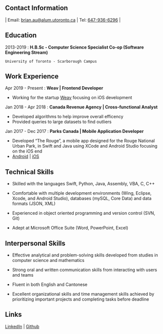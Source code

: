 ## Contact Information

| Email: <brian.au@alum.utoronto.ca> | Tel: [647-936-6296](tel:6479366296) |

## Education

2013-2019
:   **H.B.Sc - Computer Science Specialist Co-op (Software Engineering Stream)**

    University of Toronto - Scarborough Campus

## Work Experience

Apr 2019 - Present
: **Weav \| Frontend Developer**
- Working for the startup [Weav](https://letsweav.com/) focusing on iOS development

Jan 2018 - Apr 2018
: **Canada Revenue Agency \| Cross-functional Analyst**
- Developed algorithms to help improve overall efficency
- Provided queries to large datasets to find outliers

Jan 2017 - Dec 2017
:   **Parks Canada \| Mobile Application Developer**
- Developed “The Rouge”, a mobile app designed for the Rouge National Urban Park, in Swift and
Java using XCode and Android Studio focusing on the iOS end
- [Android](https://play.google.com/store/apps/details?id=com.rouge.Rouge_App) \| [iOS](https://apps.apple.com/ca/app/the-rouge/id1260655022)

## Technical Skills
- Skilled with the languages Swift, Python, Java, Assembly, VBA, C, C++

- Comfortable with multiple development environments (Wing, Eclipse, Xcode, and Android
Studio), databases (mySQL, Core Data) and data formats (JSON, XML)

- Experienced in object oriented programming and version control (SVN, Git)

- Adept at Microsoft Office Suite (Word, PowerPoint, Excel)

## Interpersonal Skills
- Effective analytical and problem-solving skills developed from studies in computer science and
mathematics

- Strong oral and written communication skills from interacting with users and teams

- Fluent in both English and Cantonese

- Excellent organizational skills and time management skills achieved by prioritizing important projects and
completing tasks before deadline

## Links
[LinkedIn](https://www.linkedin.com/in/brian-au-uoft/) | [Github](https://github.com/Lucidare/)